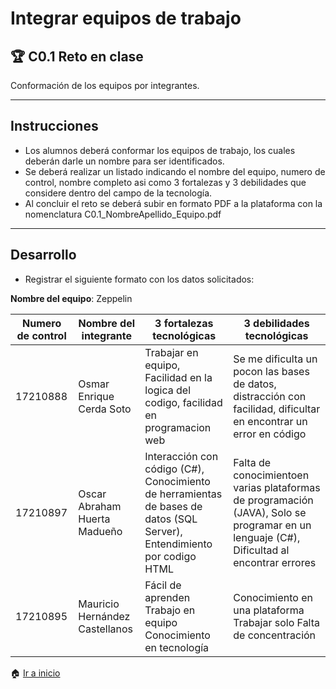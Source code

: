 ﻿
# Integrar equipos de trabajo

## :trophy: C0.1 Reto en clase

Conformación de los equipos por integrantes.
___

## Instrucciones

- Los alumnos deberá conformar los equipos de trabajo, los cuales deberán darle un nombre para ser identificados.
- Se deberá realizar un listado indicando el nombre del equipo, numero de control, nombre completo asi como 3 fortalezas y 3 debilidades que considere dentro del campo de la tecnología.
- Al concluir el reto se deberá subir en formato PDF a la plataforma con la nomenclatura C0.1_NombreApellido_Equipo.pdf

___

## Desarrollo

- Registrar el siguiente formato con los datos solicitados:

**Nombre del equipo**:  Zeppelin

Numero de control | Nombre del integrante | 3 fortalezas tecnológicas | 3 debilidades tecnológicas
---------|----------|---------|---------|
17210888|Osmar Enrique Cerda Soto|Trabajar en equipo, Facilidad en la logica del codigo, facilidad en programacion web|Se me dificulta un pocon las bases de datos, distracción con facilidad, dificultar en encontrar un error en código|
17210897|Oscar Abraham Huerta Madueño|Interacción con código (C#), Conocimiento de herramientas de bases de datos (SQL Server), Entendimiento por codigo HTML|Falta de conocimientoen varias plataformas de programación (JAVA), Solo se programar en un lenguaje (C#), Dificultad al encontrar errores| 
17210895|Mauricio Hernández Castellanos|Fácil de aprenden Trabajo en equipo Conocimiento en tecnología|Conocimiento en una plataforma Trabajar solo Falta de concentración|

:house: [Ir a inicio](/readme.md)
